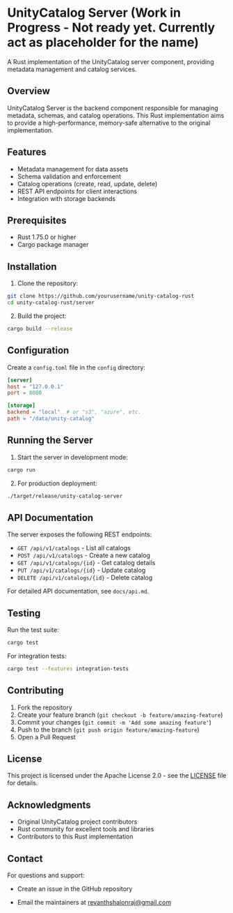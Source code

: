 # UnityCatalog Server (Work in Progress - Not ready yet. Currently act as placeholder for the name)

A Rust implementation of the UnityCatalog server component, providing metadata management and catalog services.

## Overview

UnityCatalog Server is the backend component responsible for managing metadata, schemas, and catalog operations. This Rust implementation aims to provide a high-performance, memory-safe alternative to the original implementation.

## Features

- Metadata management for data assets
- Schema validation and enforcement
- Catalog operations (create, read, update, delete)
- REST API endpoints for client interactions
- Integration with storage backends

## Prerequisites

- Rust 1.75.0 or higher
- Cargo package manager

## Installation

1. Clone the repository:
```bash
git clone https://github.com/yourusername/unity-catalog-rust
cd unity-catalog-rust/server
```

2. Build the project:
```bash
cargo build --release
```

## Configuration

Create a `config.toml` file in the `config` directory:

```toml
[server]
host = "127.0.0.1"
port = 8080

[storage]
backend = "local"  # or "s3", "azure", etc.
path = "/data/unity-catalog"
```

## Running the Server

1. Start the server in development mode:
```bash
cargo run
```

2. For production deployment:
```bash
./target/release/unity-catalog-server
```

## API Documentation

The server exposes the following REST endpoints:

- `GET /api/v1/catalogs` - List all catalogs
- `POST /api/v1/catalogs` - Create a new catalog
- `GET /api/v1/catalogs/{id}` - Get catalog details
- `PUT /api/v1/catalogs/{id}` - Update catalog
- `DELETE /api/v1/catalogs/{id}` - Delete catalog

For detailed API documentation, see `docs/api.md`.

## Testing

Run the test suite:

```bash
cargo test
```

For integration tests:

```bash
cargo test --features integration-tests
```

## Contributing

1. Fork the repository
2. Create your feature branch (`git checkout -b feature/amazing-feature`)
3. Commit your changes (`git commit -m 'Add some amazing feature'`)
4. Push to the branch (`git push origin feature/amazing-feature`)
5. Open a Pull Request

## License

This project is licensed under the Apache License 2.0 - see the [LICENSE](LICENSE) file for details.

## Acknowledgments

- Original UnityCatalog project contributors
- Rust community for excellent tools and libraries
- Contributors to this Rust implementation

## Contact

For questions and support:
- Create an issue in the GitHub repository
<!--- Join our Discord community [link]-->
- Email the maintainers at revanthshalonraj@gmail.com
